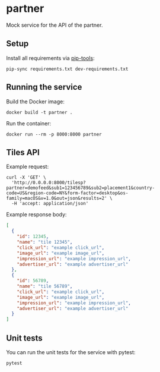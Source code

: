 # partner

Mock service for the API of the partner.

## Setup

Install all requirements via [pip-tools][pip-tools]:

```text
pip-sync requirements.txt dev-requirements.txt
```

[pip-tools]: https://pypi.org/project/pip-tools/

## Running the service

Build the Docker image:

```text
docker build -t partner .
```

Run the container:

```text
docker run --rm -p 8000:8000 partner
```

## Tiles API

Example request:

```text
curl -X 'GET' \
  'http://0.0.0.0:8000/tilesp?partner=demofeed&sub1=123456789&sub2=placement1&country-code=US&region-code=NY&form-factor=desktop&os-family=macOS&v=1.0&out=json&results=2' \
  -H 'accept: application/json'
```

Example response body:

```json
[
  {
    "id": 12345,
    "name": "tile 12345",
    "click_url": "example click_url",
    "image_url": "example image_url",
    "impression_url": "example impression_url",
    "advertiser_url": "example advertiser_url"
  },
  {
    "id": 56789,
    "name": "tile 56789",
    "click_url": "example click_url",
    "image_url": "example image_url",
    "impression_url": "example impression_url",
    "advertiser_url": "example advertiser_url"
  }
]
```

## Unit tests

You can run the unit tests for the service with pytest:

```text
pytest
```
